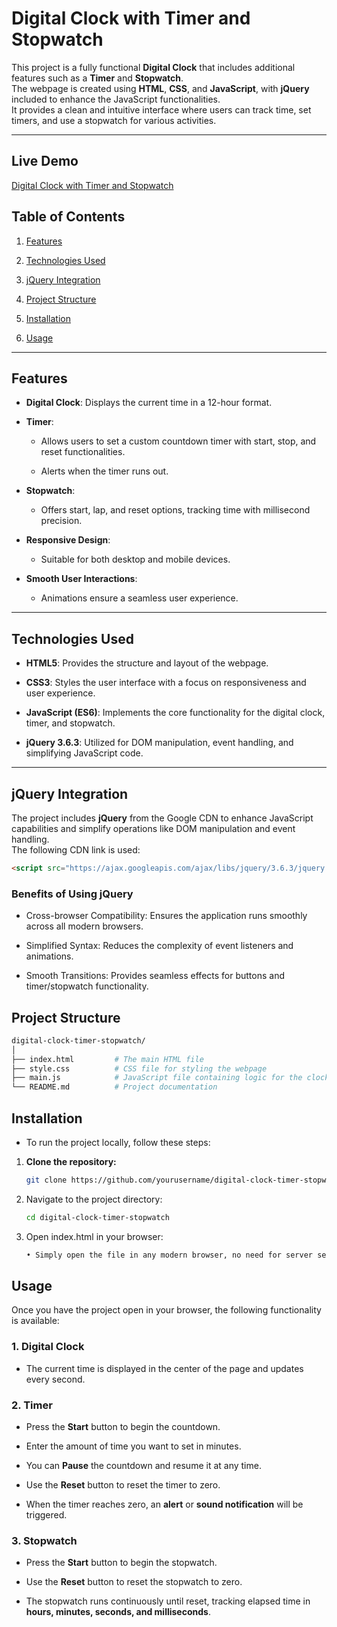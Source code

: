 # Digital Clock with Timer and Stopwatch

This project is a fully functional **Digital Clock** that includes additional features such as a **Timer** and **Stopwatch**.  
The webpage is created using **HTML**, **CSS**, and **JavaScript**, with **jQuery** included to enhance the JavaScript functionalities.  
It provides a clean and intuitive interface where users can track time, set timers, and use a stopwatch for various activities.

---

## Live Demo

[Digital Clock with Timer and Stopwatch]()


## Table of Contents

1. [Features](#features)

2. [Technologies Used](#technologies-used)

3. [jQuery Integration](#jquery-integration)

4. [Project Structure](#project-structure)

5. [Installation](#installation)

6. [Usage](#usage)

---

## Features

- **Digital Clock**: Displays the current time in a 12-hour format.

- **Timer**:  

    - Allows users to set a custom countdown timer with start, stop, and reset functionalities.  

    - Alerts when the timer runs out.

- **Stopwatch**:  

    - Offers start, lap, and reset options, tracking time with millisecond precision.

- **Responsive Design**:  

    - Suitable for both desktop and mobile devices.

- **Smooth User Interactions**:  

    - Animations ensure a seamless user experience.

---

## Technologies Used

- **HTML5**: Provides the structure and layout of the webpage.

- **CSS3**: Styles the user interface with a focus on responsiveness and user experience.

- **JavaScript (ES6)**: Implements the core functionality for the digital clock, timer, and stopwatch.

- **jQuery 3.6.3**: Utilized for DOM manipulation, event handling, and simplifying JavaScript code.

---

## jQuery Integration

The project includes **jQuery** from the Google CDN to enhance JavaScript capabilities and simplify operations like DOM manipulation and event handling.  
The following CDN link is used:

```html
<script src="https://ajax.googleapis.com/ajax/libs/jquery/3.6.3/jquery.min.js"></script>
```

### Benefits of Using jQuery

- Cross-browser Compatibility: Ensures the application runs smoothly across all modern browsers.

- Simplified Syntax: Reduces the complexity of event listeners and animations.

- Smooth Transitions: Provides seamless effects for buttons and timer/stopwatch functionality.

## Project Structure
```bash
digital-clock-timer-stopwatch/
│
├── index.html         # The main HTML file
├── style.css          # CSS file for styling the webpage
├── main.js            # JavaScript file containing logic for the clock, timer, and stopwatch
└── README.md          # Project documentation
```

## Installation

- To run the project locally, follow these steps:

1. **Clone the repository:**
   ```bash
   git clone https://github.com/yourusername/digital-clock-timer-stopwatch.git
   ```

2. Navigate to the project directory:
   ```bash
   cd digital-clock-timer-stopwatch
   ```

3. Open index.html in your browser:
   ```bash
   • Simply open the file in any modern browser, no need for server setup.
   ```

## Usage

Once you have the project open in your browser, the following functionality is available:

### 1. Digital Clock

- The current time is displayed in the center of the page and updates every second.

### 2. Timer

- Press the **Start** button to begin the countdown.

- Enter the amount of time you want to set in minutes.

- You can **Pause** the countdown and resume it at any time.

- Use the **Reset** button to reset the timer to zero.

- When the timer reaches zero, an **alert** or **sound notification** will be triggered.

### 3. Stopwatch

- Press the **Start** button to begin the stopwatch.

- Use the **Reset** button to reset the stopwatch to zero.

- The stopwatch runs continuously until reset, tracking elapsed time in **hours, minutes, seconds, and milliseconds**.

